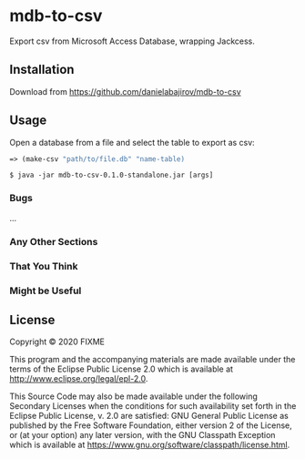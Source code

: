 # mdb-to-csv

Export csv from Microsoft Access Database, wrapping Jackcess.

## Installation

Download from https://github.com/danielabajirov/mdb-to-csv

## Usage
Open a database from a file and select the table to export as csv:
``` clj
=> (make-csv "path/to/file.db" "name-table)
```


    $ java -jar mdb-to-csv-0.1.0-standalone.jar [args]


### Bugs

...

### Any Other Sections
### That You Think
### Might be Useful

## License

Copyright © 2020 FIXME

This program and the accompanying materials are made available under the
terms of the Eclipse Public License 2.0 which is available at
http://www.eclipse.org/legal/epl-2.0.

This Source Code may also be made available under the following Secondary
Licenses when the conditions for such availability set forth in the Eclipse
Public License, v. 2.0 are satisfied: GNU General Public License as published by
the Free Software Foundation, either version 2 of the License, or (at your
option) any later version, with the GNU Classpath Exception which is available
at https://www.gnu.org/software/classpath/license.html.
